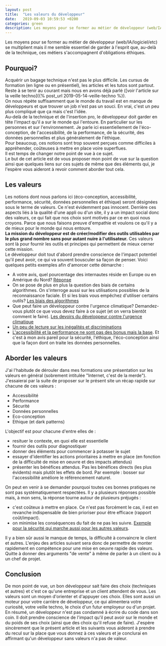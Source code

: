 ```yaml
---
layout: post
title:  "Les valeurs du développeur"
date:   2019-09-03 10:59:53 +0200
categories: green
description: Les moyens pour se former au métier de développeur (web/IA/logiciel/etc) se multiplient mais il me semble essentiel de garder à l'esprit que, au-delà de la technique, ces métiers s'accompagnent d'obligations éthiques. 
---
```

Les moyens pour se former au métier de développeur (web/IA/logiciel/etc) se multiplient mais il me semble essentiel de garder à l'esprit que, au-delà de la technique, ces métiers s'accompagnent d'obligations éthiques.    

## Pourquoi?
Acquérir un bagage technique n'est pas le plus difficile. Les cursus de formation (en ligne ou en présentiel), les articles et les tutos sont partout. Reste à se tenir au courant mais nous en avons déjà parlé ([voir l'article sur la veille techno]({% post_url 2019-05-14-veille-techno %}).    
On nous répète suffisamment que le monde du travail est en manque de développeurs et que trouver un job n'est pas un souci. En vrai, c'est un peu plus compliqué que ça mais c'est l'idée.      
Au-delà de la technique et de l'insertion pro, le développeur doit garder en tête l'impact qu'il a sur le monde qui l'entoure. En particulier sur les personnes et sur l'environnement. Je parle ici essentiellement de l'éco-conception, de l'accessibilité, de la performance, de la sécurité, des données personnelles et plus généralement de l'éthique.  
Pour beaucoup, ces notions sont trop souvent perçues comme difficiles à appréhender, coûteuses à mettre en place voire superflues.    
Il est temps de changer notre point de vue à ce sujet.    
Le but de cet article est de vous proposer mon point de vue sur la question ainsi que quelques liens sur ces sujets de même que des éléments qui, je l'espère vous aideront à revoir comment aborder tout cela.    

## Les valeurs
Les notions dont nous parlons ici (éco-conception, accessibilité, performance, sécurité, données personnelles et éthique) seront désignées sous le terme de valeurs. Ce n'est évidemment pas innocent. Derrière ces aspects liés à la qualité d'une appli ou d'un site, il y a un impact social donc des valeurs, ce qui fait que nos choix sont motivés par ce en quoi nous croyons. Parce que nous faisons preuve d'empathie et voulons ce qu'il y a de mieux pour le monde qui nous entoure.    
**La mission du développeur est de créer/modifier des outils utilisables par le plus grand nombre sans pour autant nuire à l'utilisateur.** 
Ces valeurs sont là pour fournir les outils et principes qui permettent de mieux cerner cette mission.     
Le développeur doit tout d'abord prendre conscience de l'impact potentiel qu'il peut avoir, ce qui va souvent bousculer sa façon de penser. Voici quelques petits exemples afin d'amorcer cette démarche : 
* A votre avis, quel pourcentage des internautes réside en Europe ou en Amérique du Nord? [Réponse](https://www.internetworldstats.com/stats.htm)
* On se pose de plus en plus la question des biais de certains algorithmes. On s'interroge aussi sur les utilisations possibles de la reconnaissance faciale. Et si les biais vous empêchez d'utiliser certains outils? [Les biais des algorithmes](https://www.ted.com/talks/joy_buolamwini_how_i_m_fighting_bias_in_algorithms?language=fr)
* Que peut faire un développeur contre l'urgence climatique? Demandez-vous plutôt ce que vous devez faire à ce sujet (et on verra bientôt comment le faire). [Les devoirs du développeur contre l'urgence climatique](https://blog.m7w3.de/responsibility-of-a-developer-climate-change.html)
* [Un peu de lecture sur les inégalités et discriminations](https://hiddedevries.nl/en/blog/2019-08-23-equality-a-reading-list)
* [L'accessibilité et la performance ne sont pas des bonus mais la base](https://css-tricks.com/accessibility-and-web-performance-are-not-features-theyre-the-baseline/). Et c'est à mon avis pareil pour la sécurité, l'éthique, l'éco-conception ainsi que la façon dont on traite les données personnelles. 

## Aborder les valeurs
J'ai l'habitude de dérouler dans mes formations une présentation sur les valeurs en général (sobrement intitulée "Internet, c'est de la merde"). J'essaierai par la suite de proposer sur le présent site un récap rapide sur chacune de ces valeurs :
* Accessibilité
* Performance
* Sécurité
* Données personnelles
* Eco-conception
* Ethique (et dark patterns)

L'objectif est pour chacune d'entre elles de :
* resituer le contexte, en quoi elle est essentielle
* fournir des outils pour diagnostiquer
* donner des éléments pour commencer à potasser le sujet
* essayer d'identifier les actions prioritaires à mettre en place (en fonction de la difficulté de mise en oeuvre et des impacts attendus)
* présenter les bénéfices attendus. Pas les bénéfices directs (les plus évidents) mais plutôt les effets de bord. Par exemple : bosser sur l'accessibilité améliore le référencement naturel.     
   
On peut en venir à se demander pourquoi toutes ces bonnes pratiques ne sont pas systématiquement respectées. Il y a plusieurs réponses possible mais, à mon sens, la réponse tourne autour de plusieurs préjugés : 
* c'est coûteux à mettre en place. Ce n'est pas forcément le cas, il est en revanche indispensable de bien prioriser pour être efficace (rapport coût/impact).
* on minimise les conséquences du fait de ne pas les suivre. [Exemple pour la sécurité qui marche aussi pour les autres valeurs](https://danielmiessler.com/blog/the-reason-software-remains-insecure/).    
     
Il y a bien sûr aussi le manque de temps, la difficulté à convaincre le client et autres. L'enjeu des articles suivant sera donc de permettre de monter rapidement en compétence pour une mise en oeuvre rapide des valeurs. Quitte à donner des arguments "de vente" à même de parler à un client ou à un chef de projet. 

## Conclusion
De mon point de vue, un bon développeur sait faire des choix (techniques et autres) et c'est ce qu'une entreprise et un client attendent de vous. Les valeurs sont un moyen d'orienter et d'appuyer ces choix. Elles sont aussi un moteur pour votre carrière de développeur, ce qui alimentera votre curiosité, votre veille techno, le choix d'un futur employeur ou d'un projet.    
En résumé, un développeur n'est pas condamné à écrire du code dans son coin. Il doit prendre conscience de l'impact qu'il peut avoir sur le monde et du poids de ses choix (ainsi que des choix qu'il refuse de faire). J'espère sincèrement que le présent article et les suivants vous aideront à prendre du recul sur la place que vous donnez à ces valeurs et je conclurai en affirmant qu'un développeur sans valeurs n'a pas de valeur.    
   